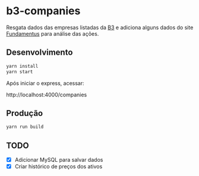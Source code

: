 # b3-companies

Resgata dados das empresas listadas da [B3](http://www.b3.com.br/pt_br/produtos-e-servicos/negociacao/renda-variavel/empresas-listadas.htm) e adiciona alguns dados do site [Fundamentus](https://www.fundamentus.com.br) para análise das ações.

## Desenvolvimento

```bash
yarn install
yarn start
```

Após iniciar o express, acessar:

http://localhost:4000/companies

## Produção

```bash
yarn run build
```

## TODO

- [x] Adicionar MySQL para salvar dados
- [x] Criar histórico de preços dos ativos
